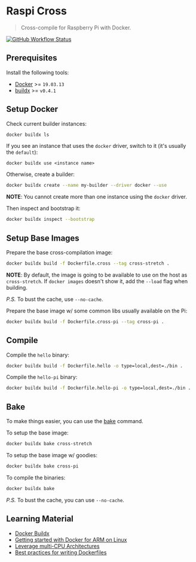 # Raspi Cross
> Cross-compile for Raspberry Pi with Docker.

[![GitHub Workflow Status](https://img.shields.io/github/workflow/status/rolandjitsu/raspi-cross/Test?label=tests&style=flat-square)](https://github.com/rolandjitsu/raspi-cross/actions?query=workflow%3ATest)

## Prerequisites
Install the following tools:
* [Docker](https://docs.docker.com/engine) >= `19.03.13`
* [buildx](https://github.com/docker/buildx#installing) >= `v0.4.1`

## Setup Docker
Check current builder instances:
```bash
docker buildx ls
```

If you see an instance that uses the `docker` driver, switch to it (it's usually the `default`):
```
docker buildx use <instance name>
```

Otherwise, create a builder:
```bash
docker buildx create --name my-builder --driver docker --use
```
**NOTE**: You cannot create more than one instance using the `docker` driver.

Then inspect and bootstrap it:
```bash
docker buildx inspect --bootstrap
```

## Setup Base Images
Prepare the base cross-compilation image:
```bash
docker buildx build -f Dockerfile.cross --tag cross-stretch .
```
**NOTE**: By default, the image is going to be available to use on the host as `cross-stretch`. If `docker images` doesn't show it, add the `--load` flag when building.

*P.S.* To bust the cache, use `--no-cache`.

Prepare the base image w/ some common libs usually available on the Pi:
```bash
docker buildx build -f Dockerfile.cross-pi --tag cross-pi .
```

## Compile
Compile the `hello` binary:
```bash
docker buildx build -f Dockerfile.hello -o type=local,dest=./bin .
```

Compile the `hello-pi` binary:
```bash
docker buildx build -f Dockerfile.hello-pi -o type=local,dest=./bin .
```

## Bake
To make things easier, you can use the [bake](https://github.com/docker/buildx#buildx-bake-options-target) command.

To setup the base image:
```bash
docker buildx bake cross-stretch
```

To setup the base image w/ goodies:
```bash
docker buildx bake cross-pi
```

To compile the binaries:
```bash
docker buildx bake
```

*P.S.* To bust the cache, you can use `--no-cache`.

## Learning Material
* [Docker Buildx](https://docs.docker.com/buildx/working-with-buildx/)
* [Getting started with Docker for ARM on Linux](https://www.docker.com/blog/getting-started-with-docker-for-arm-on-linux/)
* [Leverage multi-CPU Architectures](https://docs.docker.com/docker-for-mac/multi-arch/)
* [Best practices for writing Dockerfiles](https://docs.docker.com/develop/develop-images/dockerfile_best-practices/)

